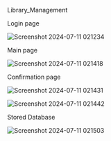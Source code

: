  Library_Management

 Login page 

 ![Screenshot 2024-07-11 021234](https://github.com/Yesha2004/Library_Management/assets/139550824/c377185c-8905-464d-abae-f30942764b98)

 Main page 

 ![Screenshot 2024-07-11 021418](https://github.com/Yesha2004/Library_Management/assets/139550824/eb5ae55f-e293-4025-b9db-92e719edbf6c)

 Confirmation page

 ![Screenshot 2024-07-11 021431](https://github.com/Yesha2004/Library_Management/assets/139550824/96c35c72-d461-428c-b588-1654c2799f0e)

 ![Screenshot 2024-07-11 021442](https://github.com/Yesha2004/Library_Management/assets/139550824/8e30407c-24fb-4447-9a3c-506f4c5c5e83)

 Stored Database

 ![Screenshot 2024-07-11 021503](https://github.com/Yesha2004/Library_Management/assets/139550824/62cc8237-8d6d-46b4-9965-b2de08562384)




